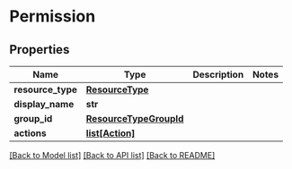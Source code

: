 # Permission

## Properties
Name | Type | Description | Notes
------------ | ------------- | ------------- | -------------
**resource_type** | [**ResourceType**](ResourceType.md) |  | 
**display_name** | **str** |  | 
**group_id** | [**ResourceTypeGroupId**](ResourceTypeGroupId.md) |  | 
**actions** | [**list[Action]**](Action.md) |  | 

[[Back to Model list]](../README.md#documentation-for-models) [[Back to API list]](../README.md#documentation-for-api-endpoints) [[Back to README]](../README.md)

